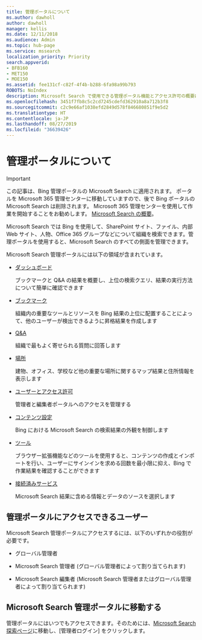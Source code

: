 ```yaml
---
title: 管理ポータルについて
ms.author: dawholl
author: dawholl
manager: kellis
ms.date: 12/11/2018
ms.audience: Admin
ms.topic: hub-page
ms.service: mssearch
localization_priority: Priority
search.appverid:
- BFB160
- MET150
- MOE150
ms.assetid: fee131cf-c82f-4f4b-b288-6fa98a99b793
ROBOTS: NoIndex
description: Microsoft Search で使用できる管理ポータル機能とアクセス許可の概要について取り上げます
ms.openlocfilehash: 3451f7fb8c5c2cd7245cdefd362910a8a712b3f8
ms.sourcegitcommit: c2c9e66af1038efd2849d578f846680851f9e5d2
ms.translationtype: HT
ms.contentlocale: ja-JP
ms.lasthandoff: 08/27/2019
ms.locfileid: "36639426"
---
```

# <a name="about-the-admin-portal"></a>管理ポータルについて

> [!IMPORTANT]
> この記事は、Bing 管理ポータルの Microsoft Search に適用されます。 ポータルを Microsoft 365 管理センターに移動していますので、後で Bing ポータルの Microsoft Search は削除されます。 Microsoft 365 管理センターを使用して作業を開始することをお勧めします。 [Microsoft Search の概要](overview-microsoft-search.md)。

    
Microsoft Search では Bing を使用して、SharePoint サイト、ファイル、内部 Web サイト、人物、Office 365 グループなどについて組織を検索できます。管理ポータルを使用すると、Microsoft Search のすべての側面を管理できます。
  
Microsoft Search 管理ポータルには以下の領域が含まれています。
  
- [ダッシュボード](get-insights.md)
    
    ブックマークと Q&A の結果を概要し、上位の検索クエリ、結果の実行方法について簡単に確認できます
    
- [ブックマーク](create-and-manage-bookmarks.md)
    
    組織内の重要なツールとリソースを Bing 結果の上位に配置することによって、他のユーザーが検出できるように昇格結果を作成します
    
- [Q&A](create-and-manage-qas.md)
    
    組織で最もよく寄せられる質問に回答します
    
- [場所](add-a-location.md)
    
    建物、オフィス、学校など他の重要な場所に関するマップ結果と住所情報を表示します
    
- [ユーザーとアクセス許可](add-users.md)
    
    管理者と編集者ポータルへのアクセスを管理する
    
- [コンテンツ設定](content-settings.md)
    
    Bing における Microsoft Search の検索結果の外観を制御します
    
- [ツール](admin-portal-tools.md)
    
    ブラウザー拡張機能などのツールを使用すると、コンテンツの作成とインポートを行い、ユーザーにサインインを求める回数を最小限に抑え、Bing で作業結果を確認することができます
    
- [接続済みサービス](connected-services.md)
    
    Microsoft Search 結果に含める情報とデータのソースを選択します
    
## <a name="who-can-access-the-admin-portal"></a>管理ポータルにアクセスできるユーザー

Microsoft Search 管理ポータルにアクセスするには、以下のいずれかの役割が必要です。
  
- グローバル管理者
    
- Microsoft Search 管理者 (グローバル管理者によって割り当てられます)
    
- Microsoft Search 編集者 (Microsoft Search 管理者またはグローバル管理者によって割り当てられます)
    
## <a name="go-to-the-microsoft-search-admin-portal"></a>Microsoft Search 管理ポータルに移動する

管理ポータルにはいつでもアクセスできます。そのためには、[Microsoft Search 探索ページ](https://www.bing.com/business/explore)に移動し、[管理者ログイン] をクリックします。 